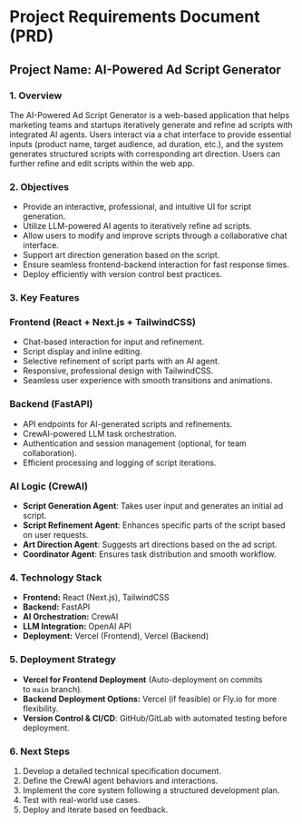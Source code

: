 # Project Requirements Document (PRD)

## Project Name: AI-Powered Ad Script Generator

### 1. Overview

The AI-Powered Ad Script Generator is a web-based application that helps marketing teams and startups iteratively generate and refine ad scripts with integrated AI agents. Users interact via a chat interface to provide essential inputs (product name, target audience, ad duration, etc.), and the system generates structured scripts with corresponding art direction. Users can further refine and edit scripts within the web app.

### 2. Objectives

- Provide an interactive, professional, and intuitive UI for script generation.
- Utilize LLM-powered AI agents to iteratively refine ad scripts.
- Allow users to modify and improve scripts through a collaborative chat interface.
- Support art direction generation based on the script.
- Ensure seamless frontend-backend interaction for fast response times.
- Deploy efficiently with version control best practices.

### 3. Key Features

### **Frontend (React + Next.js + TailwindCSS)**

- Chat-based interaction for input and refinement.
- Script display and inline editing.
- Selective refinement of script parts with an AI agent.
- Responsive, professional design with TailwindCSS.
- Seamless user experience with smooth transitions and animations.

### **Backend (FastAPI)**

- API endpoints for AI-generated scripts and refinements.
- CrewAI-powered LLM task orchestration.
- Authentication and session management (optional, for team collaboration).
- Efficient processing and logging of script iterations.

### **AI Logic (CrewAI)**

- **Script Generation Agent**: Takes user input and generates an initial ad script.
- **Script Refinement Agent**: Enhances specific parts of the script based on user requests.
- **Art Direction Agent**: Suggests art directions based on the ad script.
- **Coordinator Agent**: Ensures task distribution and smooth workflow.

### 4. Technology Stack

- **Frontend:** React (Next.js), TailwindCSS
- **Backend:** FastAPI
- **AI Orchestration:** CrewAI
- **LLM Integration:** OpenAI API 
- **Deployment:** Vercel (Frontend), Vercel (Backend)

### 5. Deployment Strategy

- **Vercel for Frontend Deployment** (Auto-deployment on commits to `main` branch).
- **Backend Deployment Options:** Vercel (if feasible) or Fly.io for more flexibility.
- **Version Control & CI/CD**: GitHub/GitLab with automated testing before deployment.

### 6. Next Steps

1. Develop a detailed technical specification document.
2. Define the CrewAI agent behaviors and interactions.
3. Implement the core system following a structured development plan.
4. Test with real-world use cases.
5. Deploy and iterate based on feedback.